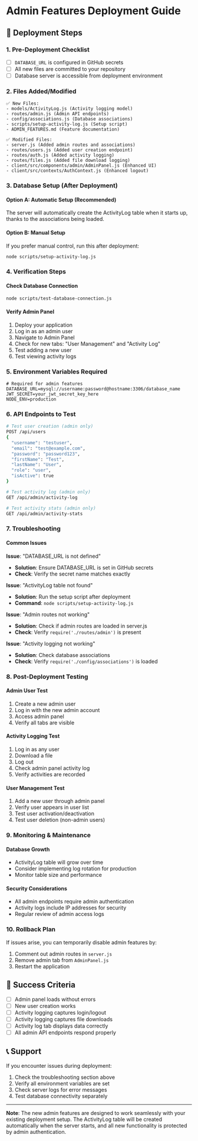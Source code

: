 # Admin Features Deployment Guide

## 🚀 **Deployment Steps**

### **1. Pre-Deployment Checklist**
- [ ] `DATABASE_URL` is configured in GitHub secrets
- [ ] All new files are committed to your repository
- [ ] Database server is accessible from deployment environment

### **2. Files Added/Modified**
```
✅ New Files:
- models/ActivityLog.js (Activity logging model)
- routes/admin.js (Admin API endpoints)
- config/associations.js (Database associations)
- scripts/setup-activity-log.js (Setup script)
- ADMIN_FEATURES.md (Feature documentation)

✅ Modified Files:
- server.js (Added admin routes and associations)
- routes/users.js (Added user creation endpoint)
- routes/auth.js (Added activity logging)
- routes/files.js (Added file download logging)
- client/src/components/admin/AdminPanel.js (Enhanced UI)
- client/src/contexts/AuthContext.js (Enhanced logout)
```

### **3. Database Setup (After Deployment)**

#### **Option A: Automatic Setup (Recommended)**
The server will automatically create the ActivityLog table when it starts up, thanks to the associations being loaded.

#### **Option B: Manual Setup**
If you prefer manual control, run this after deployment:
```bash
node scripts/setup-activity-log.js
```

### **4. Verification Steps**

#### **Check Database Connection**
```bash
node scripts/test-database-connection.js
```

#### **Verify Admin Panel**
1. Deploy your application
2. Log in as an admin user
3. Navigate to Admin Panel
4. Check for new tabs: "User Management" and "Activity Log"
5. Test adding a new user
6. Test viewing activity logs

### **5. Environment Variables Required**

```env
# Required for admin features
DATABASE_URL=mysql://username:password@hostname:3306/database_name
JWT_SECRET=your_jwt_secret_key_here
NODE_ENV=production
```

### **6. API Endpoints to Test**

```bash
# Test user creation (admin only)
POST /api/users
{
  "username": "testuser",
  "email": "test@example.com",
  "password": "password123",
  "firstName": "Test",
  "lastName": "User",
  "role": "user",
  "isActive": true
}

# Test activity log (admin only)
GET /api/admin/activity-log

# Test activity stats (admin only)
GET /api/admin/activity-stats
```

### **7. Troubleshooting**

#### **Common Issues**

**Issue**: "DATABASE_URL is not defined"
- **Solution**: Ensure DATABASE_URL is set in GitHub secrets
- **Check**: Verify the secret name matches exactly

**Issue**: "ActivityLog table not found"
- **Solution**: Run the setup script after deployment
- **Command**: `node scripts/setup-activity-log.js`

**Issue**: "Admin routes not working"
- **Solution**: Check if admin routes are loaded in server.js
- **Check**: Verify `require('./routes/admin')` is present

**Issue**: "Activity logging not working"
- **Solution**: Check database associations
- **Check**: Verify `require('./config/associations')` is loaded

### **8. Post-Deployment Testing**

#### **Admin User Test**
1. Create a new admin user
2. Log in with the new admin account
3. Access admin panel
4. Verify all tabs are visible

#### **Activity Logging Test**
1. Log in as any user
2. Download a file
3. Log out
4. Check admin panel activity log
5. Verify activities are recorded

#### **User Management Test**
1. Add a new user through admin panel
2. Verify user appears in user list
3. Test user activation/deactivation
4. Test user deletion (non-admin users)

### **9. Monitoring & Maintenance**

#### **Database Growth**
- ActivityLog table will grow over time
- Consider implementing log rotation for production
- Monitor table size and performance

#### **Security Considerations**
- All admin endpoints require admin authentication
- Activity logs include IP addresses for security
- Regular review of admin access logs

### **10. Rollback Plan**

If issues arise, you can temporarily disable admin features by:

1. Comment out admin routes in `server.js`
2. Remove admin tab from `AdminPanel.js`
3. Restart the application

## 🎯 **Success Criteria**

- [ ] Admin panel loads without errors
- [ ] New user creation works
- [ ] Activity logging captures login/logout
- [ ] Activity logging captures file downloads
- [ ] Activity log tab displays data correctly
- [ ] All admin API endpoints respond properly

## 📞 **Support**

If you encounter issues during deployment:
1. Check the troubleshooting section above
2. Verify all environment variables are set
3. Check server logs for error messages
4. Test database connectivity separately

---

**Note**: The new admin features are designed to work seamlessly with your existing deployment setup. The ActivityLog table will be created automatically when the server starts, and all new functionality is protected by admin authentication. 